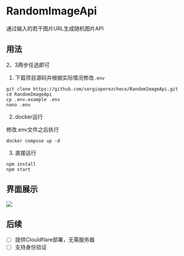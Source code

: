 # RandomImageApi
通过输入的若干图片URL生成随机图片API

## 用法
2、3两步任选即可
1. 下载项目源码并根据实际情况修改`.env`
```
git clone https://github.com/sergioperezcheco/RandomImageApi.git
cd RandomImageApi
cp .env.example .env
nano .env
```

2. docker运行 

修改.env文件之后执行
```
docker compose up -d
```

3. 直接运行
```
npm install
npm start
```
## 界面展示
![](https://picgo.checo.cc/20241015100446.png)

## 后续
- [ ] 提供Clouldflare部署，无需服务器
- [ ] 支持身份验证